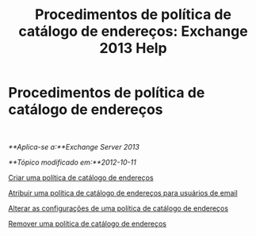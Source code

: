 ﻿---
title: 'Procedimentos de política de catálogo de endereços: Exchange 2013 Help'
TOCTitle: Procedimentos de política de catálogo de endereços
ms:assetid: 1204db89-ee4b-459a-8c14-e8d60dd6c4a4
ms:mtpsurl: https://technet.microsoft.com/pt-br/library/Hh529916(v=EXCHG.150)
ms:contentKeyID: 50484964
ms.date: 05/22/2018
mtps_version: v=EXCHG.150
ms.translationtype: MT
---

# Procedimentos de política de catálogo de endereços

 

_**Aplica-se a:**Exchange Server 2013_

_**Tópico modificado em:**2012-10-11_

[Criar uma política de catálogo de endereços](create-an-address-book-policy-exchange-2013-help.md)

[Atribuir uma política de catálogo de endereços para usuários de email](assign-an-address-book-policy-to-mail-users-exchange-2013-help.md)

[Alterar as configurações de uma política de catálogo de endereços](change-the-settings-of-an-address-book-policy-exchange-2013-help.md)

[Remover uma política de catálogo de endereços](remove-an-address-book-policy-exchange-2013-help.md)

